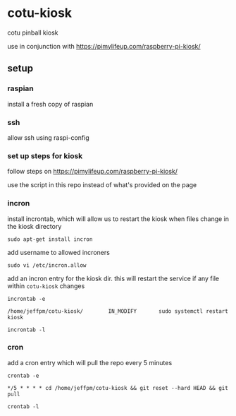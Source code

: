 # cotu-kiosk
cotu pinball kiosk

use in conjunction with https://pimylifeup.com/raspberry-pi-kiosk/

## setup

### raspian
install a fresh copy of raspian

### ssh
allow ssh using raspi-config

### set up steps for kiosk
follow steps on https://pimylifeup.com/raspberry-pi-kiosk/

use the script in this repo instead of what's provided on the page

### incron
install incrontab, which will allow us to restart the kiosk when files change in the kiosk directory

`sudo apt-get install incron`

add username to allowed incroners

`sudo vi /etc/incron.allow`

add an incron entry for the kiosk dir. this will restart the service if any file within `cotu-kiosk` changes

`incrontab -e`

`/home/jeffpm/cotu-kiosk/        IN_MODIFY       sudo systemctl restart kiosk`

`incrontab -l`

### cron
add a cron entry which will pull the repo every 5 minutes

`crontab -e`

`*/5 * * * * cd /home/jeffpm/cotu-kiosk && git reset --hard HEAD && git pull`

`crontab -l`
